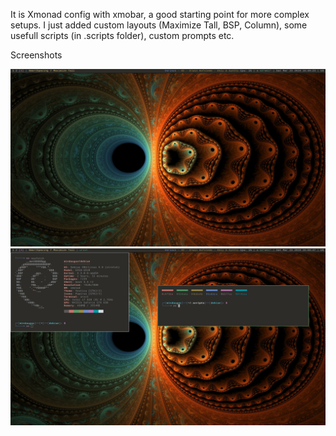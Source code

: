 It is Xmonad config with xmobar, a good starting point for more complex setups. I just added custom layouts (Maximize Tall, BSP, Column), some usefull scripts (in .scripts folder), custom prompts etc.

Screenshots

![Screenshot](screen.png?raw=true "Clear")
![Screenshot](screen_1.png?raw=true "Terminals")


